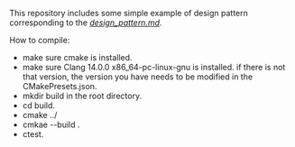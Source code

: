 This repository includes some simple example of design pattern corresponding to the [_design_pattern.md_](https://github.com/VincentLiLab/Tech_Insights/blob/master/languages/design_pattern.md).

How to compile:

* make sure cmake is installed.
* make sure Clang 14.0.0 x86_64-pc-linux-gnu is installed. if there is not that version, the version you have needs to be modified in the CMakePresets.json.
* mkdir build in the root directory.
* cd build.
* cmake ../
* cmkae --build .
* ctest. 